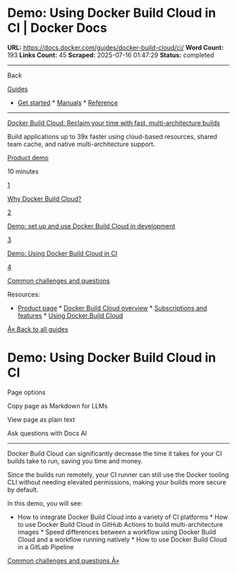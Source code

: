 # Demo: Using Docker Build Cloud in CI | Docker Docs

**URL:** https://docs.docker.com/guides/docker-build-cloud/ci/
**Word Count:** 193
**Links Count:** 45
**Scraped:** 2025-07-16 01:47:29
**Status:** completed

---

Back

[Guides](https://docs.docker.com/guides/)

  * [Get started](https://docs.docker.com/get-started/)   * [Manuals](https://docs.docker.com/manuals/)   * [Reference](https://docs.docker.com/reference/)

* * *

[Docker Build Cloud: Reclaim your time with fast, multi-architecture builds](https://docs.docker.com/guides/docker-build-cloud/)

Build applications up to 39x faster using cloud-based resources, shared team cache, and native multi-architecture support.

[ Product demo](https://docs.docker.com/tags/product-demo/)

10 minutes

[1](https://docs.docker.com/guides/docker-build-cloud/why/)

[Why Docker Build Cloud?](https://docs.docker.com/guides/docker-build-cloud/why/)

[2](https://docs.docker.com/guides/docker-build-cloud/dev/)

[Demo: set up and use Docker Build Cloud in development](https://docs.docker.com/guides/docker-build-cloud/dev/)

[3](https://docs.docker.com/guides/docker-build-cloud/ci/)

[Demo: Using Docker Build Cloud in CI](https://docs.docker.com/guides/docker-build-cloud/ci/)

[4](https://docs.docker.com/guides/docker-build-cloud/common-questions/)

[Common challenges and questions](https://docs.docker.com/guides/docker-build-cloud/common-questions/)

Resources:

  * [Product page](https://www.docker.com/products/build-cloud/)   * [Docker Build Cloud overview](https://docs.docker.com/build-cloud/)   * [Subscriptions and features](https://docs.docker.com/subscription/details/)   * [Using Docker Build Cloud](https://docs.docker.com/build-cloud/usage/)

[Â« Back to all guides](https://docs.docker.com/guides/)

# Demo: Using Docker Build Cloud in CI

Page options

Copy page as Markdown for LLMs

View page as plain text

Ask questions with Docs AI

* * *

Docker Build Cloud can significantly decrease the time it takes for your CI builds take to run, saving you time and money.

Since the builds run remotely, your CI runner can still use the Docker tooling CLI without needing elevated permissions, making your builds more secure by default.

In this demo, you will see:

  * How to integrate Docker Build Cloud into a variety of CI platforms   * How to use Docker Build Cloud in GitHub Actions to build multi-architecture images   * Speed differences between a workflow using Docker Build Cloud and a workflow running natively   * How to use Docker Build Cloud in a GitLab Pipeline

[Common challenges and questions Â»](https://docs.docker.com/guides/docker-build-cloud/common-questions/)